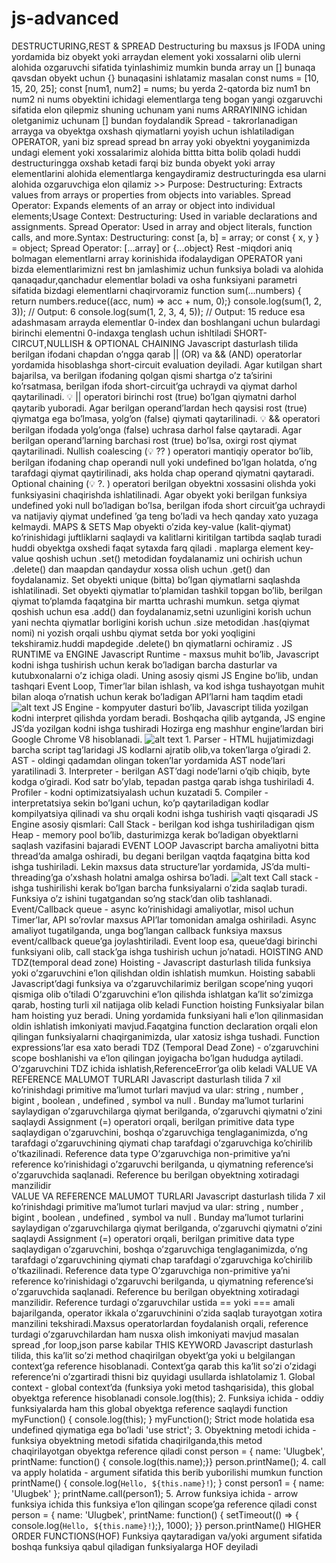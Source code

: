 # js-advanced
DESTRUCTURING,REST & SPREAD                                           Destructuring bu maxsus js IFODA uning yordamida biz obyekt yoki arraydan element yoki xossalarni olib ulerni alohida ozgaruvchi sifatida tyinlashimiz mumkin bunda array un [] bunaqa qavsdan obyekt uchun {} bunaqasini ishlatamiz masalan                                                                          const nums = [10, 15, 20, 25];                                               const [num1, num2] = nums;                                                       bu yerda 2-qatorda biz num1 bn num2 ni nums obyektini ichidagi elementlarga teng bogan yangi ozgaruvchi sifatida elon qilepmiz shuning uchunam yani nums ARRAYINING ichidan oletganimiz uchunam [] bundan foydalandik                Spread - takrorlanadigan arrayga va obyektga oxshash qiymatlarni yoyish uchun ishlatiladigan OPERATOR, yani biz spread spread bn array yoki obyektni yoyganimizda undagi element yoki xossalarimiz alohida bittta bitta bolib qoladi huddi destructuringga oxshab ketadi farqi biz bunda obyekt yoki array elementlarini alohida elementlarga kengaydiramiz destructuringda esa ularni alohida ozgaruvchiga elon qilamiz >>                           Purpose:                                                           Destructuring: Extracts values from arrays or properties from objects into variables.                                                                       Spread Operator: Expands elements of an array or object into individual elements;Usage Context:                                                              Destructuring: Used in variable declarations and assignments.                 Spread Operator: Used in array and object literals, function calls, and more.Syntax:                                                              Destructuring: const [a, b] = array; or const { x, y } = object;            Spread Operator: [...array] or {...object}                                    Rest -miqdori aniq bolmagan elementlarni array korinishida ifodalaydigan OPERATOR yani bizda elementlarimizni rest bn jamlashimiz uchun funksiya boladi va alohida qanaqadur,qanchadur elementlar boladi va osha funksiyani parametri sifatida bizdagi elementlarni chaqirvoramiz                               function sum(...numbers) {                                                     return numbers.reduce((acc, num) => acc + num, 0);}                             console.log(sum(1, 2, 3)); // Output: 6                                    console.log(sum(1, 2, 3, 4, 5)); // Output: 15 reduce esa adashmasam arrayda elementlar 0-index dan boshlangani uchun bulardagi birinchi elementni 0-indaxga tenglash uchun ishltiladi
SHORT-CIRCUT,NULLISH & OPTIONAL CHAINING                                Javascript dasturlash tilida berilgan ifodani chapdan o’ngga qarab ||        (OR) va && (AND) operatorlar yordamida hisoblashga short-circuit       evaluation deyiladi.                                                             Agar kutilgan shart bajarilsa, va berilgan ifodaning qolgan qismi shartga     o’z ta’sirini ko’rsatmasa, berilgan ifoda short-circuit’ga uchraydi va qiymat  darhol qaytarilinadi.                                                       💡 || operatori birinchi rost (true) bo’lgan qiymatni darhol qaytarib   yuboradi. Agar berilgan operand’lardan hech qaysisi rost (true) qiymatga      ega bo’lmasa, yolg’on (false) qiymati qaytarilinadi.                        💡 && operatori berilgan ifodada yolg’onga (false) uchrasa darhol false          qaytaradi. Agar berilgan operand’larning barchasi rost (true) bo’lsa, oxirgi rost qiymat qaytarilinadi.                                                       Nullish coalescing (💡 ?? ) operatori mantiqiy operator bo’lib, berilgan ifodaning chap operandi null yoki undefined bo’lgan holatda, o’ng  tarafdagi qiymat qaytirilinadi, aks holda chap operand qiymatni qaytaradi.                                                                Optional chaining (💡 ?. ) operatori berilgan obyektni xossasini olishda yoki funksiyasini chaqirishda ishlatilinadi. Agar obyekt yoki berilgan funksiya undefined yoki null bo’ladigan bo’lsa, berilgan ifoda short circuit’ga uchraydi va natijaviy qiymat undefined ’ga teng bo’ladi va hech qanday xato yuzaga kelmaydi.
MAPS & SETS                                                                      Map obyekti o’zida key-value (kalit-qiymat) ko’rinishidagi juftliklarni   saqlaydi va kalitlarni kiritilgan tartibda saqlab turadi huddi obyektga oxshedi faqat sytaxda farq qiladi . maplarga element key-value qoshish uchun  .set() metodidan foydalanamiz uni ochirish uchun .delete() dan maapdan qandaydur xossa olish uchun .get() dan foydalanamiz.                                             Set obyekti unique (bitta) bo’lgan qiymatlarni saqlashda ishlatilinadi. Set obyekti qiymatlar to’plamidan tashkil topgan bo’lib, berilgan qiymat to’plamda faqatgina bir martta uchrashi mumkun. setga qiymat qoshish uchun esa .add() dan foydalanamiz,setni uzunligini korish uchun yani nechta qiymatlar borligini korish uchun .size metodidan .has(qiymat nomi) ni yozish orqali ushbu qiymat setda bor yoki yoqligini tekshiramiz.huddi mapdegide .delete() bn qiymatlarni ochiramiz .
JS RUNTIME va ENGINE                                                             Javascript Runtime - maxsus muhit bo’lib, Javascript kodni ishga tushirish uchun kerak bo’ladigan barcha dasturlar va kutubxonalarni o’z ichiga oladi. Uning asosiy qismi JS Engine bo’lib, undan tashqari Event Loop, Timer’lar bilan ishlash, va kod ishga tushayotgan muhit bilan aloqa o’rnatish uchun kerak bo’ladigan API’larni ham taqdim etadi                                            ![alt text](image.png)                                                          JS Engine - kompyuter dasturi bo’lib, Javascript tilida yozilgan kodni interpret qilishda yordam beradi. Boshqacha qilib aytganda, JS engine JS’da yozilgan kodni ishga tushiradi Hozirga eng mashhur engine’lardan biri Google Chrome V8 hisoblanadi.                                                                     ![alt text](image-1.png)                                                         1. Parser - HTML hujjatimizdagi barcha script tag’laridagi JS kodlarni ajratib olib,va token’larga o’giradi                                                    2. AST - oldingi qadamdan olingan token’lar yordamida AST node’lari yaratilinadi 3. Interpreter - berilgan AST’dagi node’larni o’qib chiqib, byte kodga o’giradi. Kod satr bo’ylab, tepadan pastga qarab ishga tushiriladi                       4. Profiler - kodni optimizatsiyalash uchun kuzatadi                           5. Compiler - interpretatsiya sekin bo’lgani uchun, ko’p qaytariladigan kodlar kompilyatsiya qilinadi va shu orqali kodni ishga tushirish vaqti qisqaradi      JS Engine asosiy qismlari:                                                     Call Stack - berilgan kod ishga tushiriladigan qism                           Heap - memory pool bo’lib, dasturimizga kerak bo’ladigan obyektlarni saqlash vazifasini bajaradi
EVENT LOOP                                                                       Javascript barcha amaliyotni bitta thread’da amalga oshiradi, bu degani berilgan vaqtda faqatgina bitta kod ishga tushiriladi. Lekin maxsus data structure’lar yordamida, JS’da multi-threading’ga o’xshash holatni amalga oshirsa bo’ladi.     ![alt text](image-2.png)                                                         Call stack - ishga tushirilishi kerak bo’lgan barcha funksiyalarni o’zida saqlab turadi. Funksiya o’z ishini tugatgandan so’ng stack’dan olib tashlanadi.         Event/Callback queue - async ko’rinishidagi amaliyotlar, misol uchun Timer’lar, API so’rovlar maxsus API’lar tomonidan amalga oshiriladi. Async amaliyot tugatilganda, unga bog’langan callback funksiya maxsus event/callback queue’ga joylashtiriladi. Event loop esa, queue’dagi birinchi funksiyani olib, call stack’ga ishga tushirish uchun jo’natadi.
HOISTING AND TDZ(temporal dead zone)                                             Hoisting - Javascript dasturlash tilida funksiya yoki o’zgaruvchini e’lon qilishdan oldin ishlatish mumkun. Hoisting sababli Javascript’dagi funksiya va o’zgaruvchilarimiz berilgan scope’ning yuqori qismiga olib o’tiladi              O’zgaruvchini e’lon qilishda ishlatgan ka’lit so’zimizga qarab, hosting turli xil natijaga olib keladi                                                        Function hoisting                                                               Funksiyalar bilan ham hoisting yuz beradi. Uning yordamida funksiyani hali e’lon qilinmasidan oldin ishlatish imkoniyati mavjud.Faqatgina function declaration orqali elon qilingan funksiyalarni chaqirganimizda, ular xatosiz ishga tushadi. Function expressions’lar esa xato beradi                                         TDZ (Temporal Dead Zone) - o’zgaruvchini scope boshlanishi va e’lon qilingan joyigacha bo’lgan hududga aytiladi. O’zgaruvchini TDZ ichida ishlatish,ReferenceError’ga olib keladi
VALUE VA REFERENCE MALUMOT TURLARI                                      Javascript dasturlash tilida 7 xil ko’rinishdagi primitive ma’lumot turlari mavjud va ular: string , number , bigint , boolean , undefined , symbol va null . Bunday ma’lumot turlarini saylaydigan o’zgaruvchilarga qiymat berilganda, o’zgaruvchi qiymatni o’zini saqlaydi                                             Assignment (=) operatori orqali, berilgan primitive data type saqlaydigan o’zgaruvchini, boshqa o’zgaruvchiga tenglaganimizda, o’ng tarafdagi o’zgaruvchining qiymati chap tarafdagi o’zgaruvchiga ko’chirilib o’tkazilinadi. Reference data type                                                       O’zgaruvchiga non-primitive ya’ni reference ko’rinishidagi o’zgaruvchi berilganda, u qiymatning reference’si o’zgaruvchida saqlanadi. Reference bu berilgan obyektning xotiradagi manzilidir                                       
VALUE VA REFERENCE MALUMOT TURLARI                                      Javascript dasturlash tilida 7 xil ko’rinishdagi primitive ma’lumot turlari mavjud va ular: string , number , bigint , boolean , undefined , symbol va null . Bunday ma’lumot turlarini saylaydigan o’zgaruvchilarga qiymat berilganda, o’zgaruvchi qiymatni o’zini saqlaydi                                             Assignment (=) operatori orqali, berilgan primitive data type saqlaydigan o’zgaruvchini, boshqa o’zgaruvchiga tenglaganimizda, o’ng tarafdagi o’zgaruvchining qiymati chap tarafdagi o’zgaruvchiga ko’chirilib o’tkazilinadi. Reference data type                                                       O’zgaruvchiga non-primitive ya’ni reference ko’rinishidagi o’zgaruvchi berilganda, u qiymatning reference’si o’zgaruvchida saqlanadi. Reference bu berilgan obyektning xotiradagi manzilidir. Reference turdagi o’zgaruvchilar ustida == yoki === amali bajarilganda, operator ikkala o’zgaruvchinini o’zida saqlab turayotgan xotira manzilini tekshiradi.Maxsus operatorlardan foydalanish orqali, reference turdagi o’zgaruvchilardan ham nusxa olish imkoniyati mavjud masalan spread ,for loop,json parse kabilar
THIS KEYWORD                                                                     Javascript dasturlash tilida, this ka’lit so’zi method chaqirilgan obyekt’ga yoki u belgilangan context’ga reference hisoblanadi. Context’ga qarab this ka’lit so’zi o’zidagi reference’ni o’zgartiradi                                                                     thisni biz quyidagi usullarda ishlatolamiz                                     1. Global context - global context’da (funksiya yoki metod tashqarisida), this global obyektga reference hisoblanadi console.log(this);                        2. Funksiya ichida - oddiy funksiyalarda ham this global obyektga reference saqlaydi  function myFunction() { console.log(this); }                    myFunction();                                                                    Strict mode holatida esa undefined qiymatiga ega bo’ladi 'use strict';          3. Obyektning metodi ichida - funksiya obyektning metodi sifatida chaqirilganda,this metod chaqirilayotgan obyektga reference qiladi                        const person = {                                                              name: 'Ulugbek',                                                          printName: function() {                                                   console.log(this.name);}}                                                       person.printName();                                                             4. call va apply holatida - argument sifatida this berib yuborilishi mumkun function printName() {                                                       console.log(`Hello, ${this.name}!`); }                                           const person1 = { name: 'Ulugbek' };                                        printName.call(person1);                                                         5. Arrow funksiya ichida - arrow funksiya ichida this funksiya e’lon qilingan scope’ga reference qiladi                                                    const person = { name: 'Ulugbek',                                          printName: function() {                                                          setTimeout(() => {                                                           console.log(`Hello, ${this.name}!`);}, 1000); }}                                                                        person.printName()
HIGHER ORDER FUNCTIONS(HOF)                                                      Funksiya qaytaradigan va/yoki argument sifatida boshqa funksiya qabul qiladigan funksiyalarga HOF deyiladi

                                           


